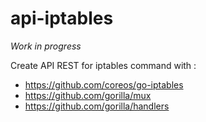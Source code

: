 # api-iptables

*Work in progress*

Create API REST for iptables command with :
  - https://github.com/coreos/go-iptables
  - https://github.com/gorilla/mux
  - https://github.com/gorilla/handlers
